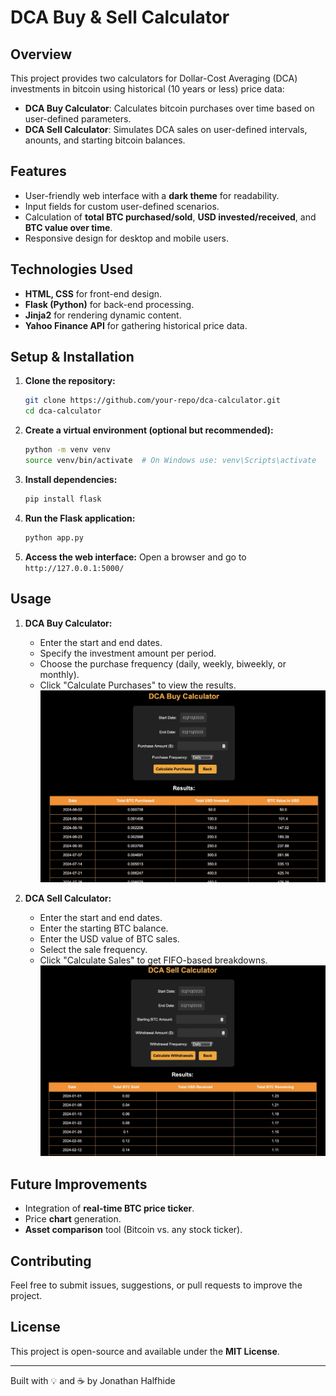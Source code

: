 # DCA Buy & Sell Calculator

## Overview
This project provides two calculators for Dollar-Cost Averaging (DCA) investments in bitcoin using historical (10 years or less) price data:
- **DCA Buy Calculator**: Calculates bitcoin purchases over time based on user-defined parameters.
- **DCA Sell Calculator**: Simulates DCA sales on user-defined intervals, anounts, and starting bitcoin balances.

## Features
- User-friendly web interface with a **dark theme** for readability.
- Input fields for custom user-defined scenarios.
- Calculation of **total BTC purchased/sold**, **USD invested/received**, and **BTC value over time**.
- Responsive design for desktop and mobile users.

## Technologies Used
- **HTML, CSS** for front-end design.
- **Flask (Python)** for back-end processing.
- **Jinja2** for rendering dynamic content.
- **Yahoo Finance API** for gathering historical price data.

## Setup & Installation
1. **Clone the repository:**
   ```sh
   git clone https://github.com/your-repo/dca-calculator.git
   cd dca-calculator
   ```
2. **Create a virtual environment (optional but recommended):**
   ```sh
   python -m venv venv
   source venv/bin/activate  # On Windows use: venv\Scripts\activate
   ```
3. **Install dependencies:**
   ```sh
   pip install flask
   ```
4. **Run the Flask application:**
   ```sh
   python app.py
   ```
5. **Access the web interface:**
   Open a browser and go to `http://127.0.0.1:5000/`

## Usage
1. **DCA Buy Calculator:**
   - Enter the start and end dates.
   - Specify the investment amount per period.
   - Choose the purchase frequency (daily, weekly, biweekly, or monthly).
   - Click "Calculate Purchases" to view the results.
![Buy screenshot](static/images/buy_screenshot.jpg)
   
2. **DCA Sell Calculator:**
   - Enter the start and end dates.
   - Enter the starting BTC balance. 
   - Enter the USD value of BTC sales.
   - Select the sale frequency.
   - Click "Calculate Sales" to get FIFO-based breakdowns.
![Sell screenshot](static/images/sell_screenshot.jpg)

## Future Improvements
- Integration of **real-time BTC price ticker**.
- Price **chart** generation.
- **Asset comparison** tool (Bitcoin vs. any stock ticker). 

## Contributing
Feel free to submit issues, suggestions, or pull requests to improve the project.

## License
This project is open-source and available under the **MIT License**.

---
Built with 💡 and ☕ by Jonathan Halfhide
